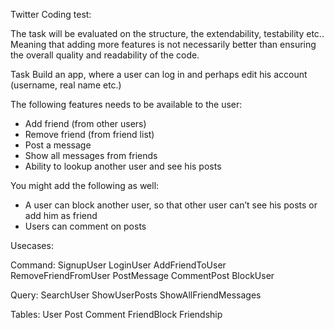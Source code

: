 Twitter Coding test:

The task will be evaluated on the structure, the extendability, testability etc..
Meaning that adding more features is not necessarily better than ensuring the overall quality and readability of the code.

Task
  Build an app, where a user can log in and perhaps edit his account (username, real name etc.)

The following features needs to be available to the user:
  - Add friend (from other users)
  - Remove friend (from friend list)
  - Post a message
  - Show all messages from friends
  - Ability to lookup another user and see his posts

You might add the following as well:
  - A user can block another user, so that other user can’t see his posts or add him as friend
  - Users can comment on posts



Usecases:

Command:
  SignupUser
  LoginUser
  AddFriendToUser
  RemoveFriendFromUser
  PostMessage
  CommentPost
  BlockUser

Query:
  SearchUser
  ShowUserPosts
  ShowAllFriendMessages

Tables:
  User
  Post
  Comment
  FriendBlock
  Friendship
